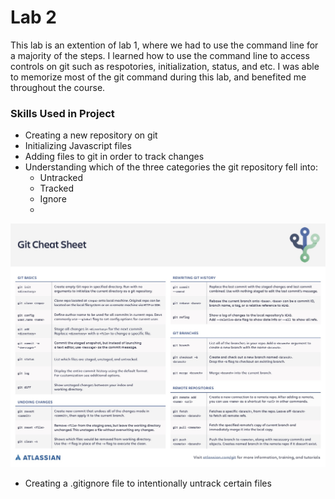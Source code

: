 # Lab 2

This lab is an extention of lab 1, where we had to use the command line for a majority of
the steps. I learned how to use the command line to access controls on git such as respotories,
initialization, status, and etc. I was able to memorize most of the git command during this lab, 
and benefited me throughout the course.

### Skills Used in Project
- Creating a new repository on git
- Initializing Javascript files
- Adding files to git in order to track changes
- Understanding which of the three categories the git repository fell into:
    - Untracked
    - Tracked
    - Ignore
    - 
![im](images/git1.jpg)

- Creating a .gitignore file to intentionally untrack certain files
